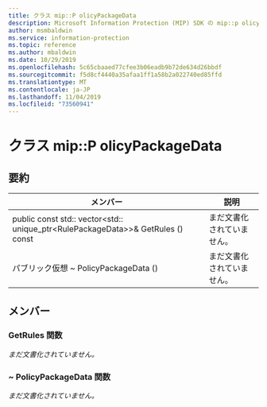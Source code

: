 ```yaml
---
title: クラス mip::P olicyPackageData
description: Microsoft Information Protection (MIP) SDK の mip::p olicypackagedata クラスについて説明します。
author: msmbaldwin
ms.service: information-protection
ms.topic: reference
ms.author: mbaldwin
ms.date: 10/29/2019
ms.openlocfilehash: 5c65cbaaed77cfee3b06eadb9b72de634d26bbdf
ms.sourcegitcommit: f5d8cf4440a35afaa1ff1a58b2a022740ed85ffd
ms.translationtype: MT
ms.contentlocale: ja-JP
ms.lasthandoff: 11/04/2019
ms.locfileid: "73560941"
---
```

# <a name="class-mippolicypackagedata"></a>クラス mip::P olicyPackageData 
  
## <a name="summary"></a>要約
 メンバー                        | 説明                                
--------------------------------|---------------------------------------------
public const std:: vector\<std:: unique_ptr\<RulePackageData\>\>& GetRules () const  | まだ文書化されていません。
パブリック仮想 ~ PolicyPackageData ()  | まだ文書化されていません。
  
## <a name="members"></a>メンバー
  
### <a name="getrules-function"></a>GetRules 関数
_まだ文書化されていません。_

  
### <a name="policypackagedata-function"></a>~ PolicyPackageData 関数
_まだ文書化されていません。_
